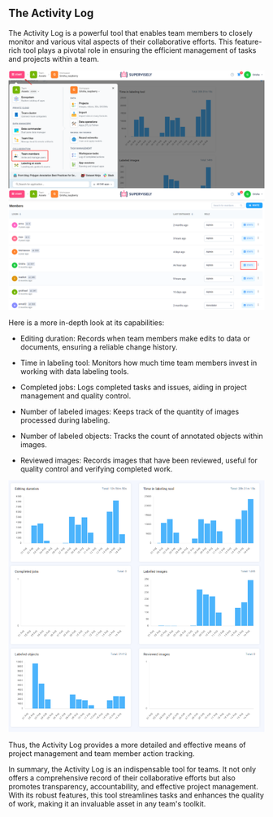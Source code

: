 ## The Activity Log
The Activity Log is a powerful tool that enables team members to closely monitor and various vital aspects of their collaborative efforts. This feature-rich tool plays a pivotal role in ensuring the efficient management of tasks and projects within a team.


![](activity-log1.png)
![](activity-log2.png)

 Here is a more in-depth look at its capabilities:

* Editing duration: Records when team members make edits to data or documents, ensuring a reliable change history.

* Time in labeling tool: Monitors how much time team members invest in working with data labeling tools.

* Completed jobs: Logs completed tasks and issues, aiding in project management and quality control.

* Number of labeled images: Keeps track of the quantity of images processed during labeling.

* Number of labeled objects: Tracks the count of annotated objects within images.

* Reviewed images: Records images that have been reviewed, useful for quality control and verifying completed work.

![](activity-log3.png)

Thus, the Activity Log provides a more detailed and effective means of project management and team member action tracking.


In summary, the Activity Log is an indispensable tool for teams. It not only offers a comprehensive record of their collaborative efforts but also promotes transparency, accountability, and effective project management. With its robust features, this tool streamlines tasks and enhances the quality of work, making it an invaluable asset in any team's toolkit.